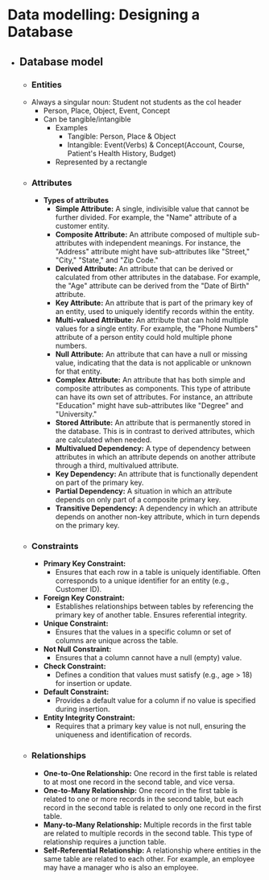 # Data modelling: Designing a Database

- ## Database model
	- ### Entities 
	- Always a singular noun: Student not students as the col header
		- Person, Place, Object, Event, Concept
		- Can be tangible/intangible
			- Examples
				- Tangible: Person, Place & Object
				- Intangible: Event(Verbs) & Concept(Account, Course, Patient's Health History, Budget)
			- Represented by a rectangle
	- ### Attributes
		- **Types of attributes**
			- **Simple Attribute:** A single, indivisible value that cannot be further divided. For example, the "Name" attribute of a customer entity.
			- **Composite Attribute:** An attribute composed of multiple sub-attributes with independent meanings. For instance, the "Address" attribute might have sub-attributes like "Street," "City," "State," and "Zip Code."
			- **Derived Attribute:** An attribute that can be derived or calculated from other attributes in the database. For example, the "Age" attribute can be derived from the "Date of Birth" attribute.
			- **Key Attribute:** An attribute that is part of the primary key of an entity, used to uniquely identify records within the entity.
			- **Multi-valued Attribute:** An attribute that can hold multiple values for a single entity. For example, the "Phone Numbers" attribute of a person entity could hold multiple phone numbers.
			- **Null Attribute:** An attribute that can have a null or missing value, indicating that the data is not applicable or unknown for that entity.
			-  **Complex Attribute:** An attribute that has both simple and composite attributes as components. This type of attribute can have its own set of attributes. For instance, an attribute "Education" might have sub-attributes like "Degree" and "University."
			- **Stored Attribute:** An attribute that is permanently stored in the database. This is in contrast to derived attributes, which are calculated when needed.
			- **Multivalued Dependency:** A type of dependency between attributes in which an attribute depends on another attribute through a third, multivalued attribute.
			- **Key Dependency:** An attribute that is functionally dependent on part of the primary key.
			- **Partial Dependency:** A situation in which an attribute depends on only part of a composite primary key.
			- **Transitive Dependency:** A dependency in which an attribute depends on another non-key attribute, which in turn depends on the primary key.
	- ### Constraints
		- **Primary Key Constraint:** 
			- Ensures that each row in a table is uniquely identifiable. Often corresponds to a unique identifier for an entity (e.g., Customer ID).
		- **Foreign Key Constraint:** 
			- Establishes relationships between tables by referencing the primary key of another table. Ensures referential integrity.
		- **Unique Constraint:** 
			- Ensures that the values in a specific column or set of columns are unique across the table.
		- **Not Null Constraint:** 
			- Ensures that a column cannot have a null (empty) value.
		- **Check Constraint:** 
			- Defines a condition that values must satisfy (e.g., age > 18) for insertion or update.
		- **Default Constraint:** 
			- Provides a default value for a column if no value is specified during insertion.
		- **Entity Integrity Constraint:** 
			- Requires that a primary key value is not null, ensuring the uniqueness and identification of records.
	- ### Relationships
		- **One-to-One Relationship:** One record in the first table is related to at most one record in the second table, and vice versa.
		- **One-to-Many Relationship:** One record in the first table is related to one or more records in the second table, but each record in the second table is related to only one record in the first table.
		- **Many-to-Many Relationship:** Multiple records in the first table are related to multiple records in the second table. This type of relationship requires a junction table.
		- **Self-Referential Relationship:** A relationship where entities in the same table are related to each other. For example, an employee may have a manager who is also an employee.